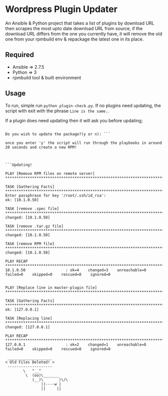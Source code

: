 # Wordpress Plugin Updater


An Ansible & Python project that takes a list of plugins by download URL then scrapes the most upto date download URL from source, if the download URL differs from the one you currently have, it will remove the old one from your rpmbuild env & repackage the latest one in its place.

<h2> Required </h2>

<ul>
  <li> Ansible => 2.7.5 </li>
  <li>Python => 3</li>
  <li> rpmbuild tool & built environment </li>
</ul>

<h2>Usage</h2>

To run, simple run ```python plugin-check.py```.
If no plugins need updating, the script with exit with the phrase ```Line is the same.```.

If a plugin does need updating then it will ask you before updating; 
``` https://downloads.wordpress.org/plugin/404-to-301.3.0.5.zip

Do you wish to update the package?(y or n): ```

once you enter 'y' the script will run through the playbooks in around 20 seconds and create a new RPM!



```Updating!

PLAY [Remove RPM files on remote server] ***************************************************************************************************************************************************************

TASK [Gathering Facts] *********************************************************************************************************************************************************************************
Enter passphrase for key '/root/.ssh/id_rsa': 
ok: [10.1.0.50]

TASK [remove .spec file] *******************************************************************************************************************************************************************************
changed: [10.1.0.50]

TASK [remove .tar.gz file] *****************************************************************************************************************************************************************************
changed: [10.1.0.50]

TASK [remove RPM file] *********************************************************************************************************************************************************************************
changed: [10.1.0.50]

PLAY RECAP *********************************************************************************************************************************************************************************************
10.1.0.50                  : ok=4    changed=3    unreachable=0    failed=0    skipped=0    rescued=0    ignored=0   


PLAY [Replace line in master-plugin file] **************************************************************************************************************************************************************

TASK [Gathering Facts] *********************************************************************************************************************************************************************************
ok: [127.0.0.1]

TASK [Replacing line] **********************************************************************************************************************************************************************************
changed: [127.0.0.1]

PLAY RECAP *********************************************************************************************************************************************************************************************
127.0.0.1                  : ok=2    changed=1    unreachable=0    failed=0    skipped=0    rescued=0    ignored=0   

 ____________________
< Old Files Deleted! >
 --------------------
        \   ^__^
         \  (oo)\_______
            (__)\       )\/\
                ||----w |
                ||     ||
```
